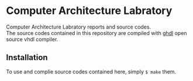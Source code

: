 # Computer Architecture Labratory
Computer Architecture Labratory reports and source codes.  
The source codes contained in this repository are compiled with [ghdl](https://github.com/tgingold/ghdl) open source vhdl compiler.  
## Installation
To use and complie source codes contained here, simply ```$ make``` them. 
